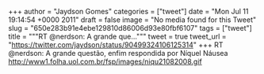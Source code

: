 
+++
author = "Jaydson Gomes"
categories = ["tweet"]
date = "Mon Jul 11 19:14:54 +0000 2011"
draft = false
image = "No media found for this Tweet"
slug = "650e283b91e4ebe129810d86006d93e80fbf6107"
tags = ["tweet"]
title = """RT @nerdson: A grande que..."""
tweet = true
tweet_url = "https://twitter.com/jaydson/status/90499324106125314"
+++
RT @nerdson: A grande questão, enfim respondida por Níquel Náusea http://www1.folha.uol.com.br/fsp/images/niqu21082008.gif
